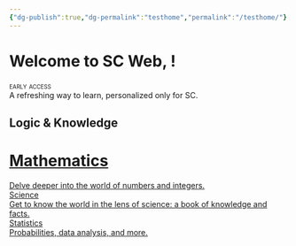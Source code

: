 ```yaml
---
{"dg-publish":true,"dg-permalink":"testhome","permalink":"/testhome/"}
---
```


# Welcome to SC Web, <span class="AuthName"></span>!

<div style="font-variant: small-caps">early access</div>
A refreshing way to learn, personalized only for SC.


## Logic & Knowledge

<div class="card-scroll">
  <a href="/math" class="card" style="--card-color:#C1E1C1;">
    <h1 class="card-title">Mathematics</h1>
    <div class="card-desc">
      Delve deeper into the world of numbers and integers.
    </div>
  </a>
  <a href="/science" class="card" style="--card-color:#7393B3;">
    <div class="card-title">Science</div>
    <div class="card-desc">
      Get to know the world in the lens of science: a book of knowledge and facts.
    </div>
  </a>
  <a href="/stats" class="card" style="--card-color:#CD7F32;">
    <div class="card-title">Statistics</div>
    <div class="card-desc">
      Probabilities, data analysis, and more.
    </div>
  </a>
  <!-- Add more cards as needed -->
</div>